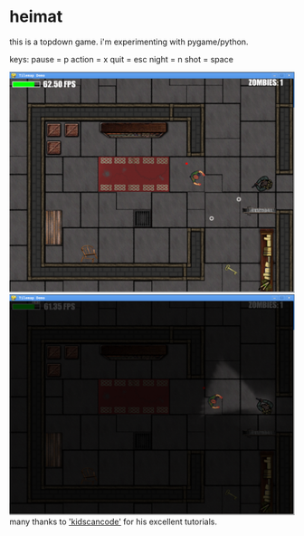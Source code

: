 # heimat

this is a topdown game. i'm experimenting with pygame/python.

keys:
pause = p
action = x
quit = esc
night = n
shot = space

<img src="https://github.com/nsklaus/heimat/blob/master/img/screen2.png"> <img src="https://github.com/nsklaus/heimat/blob/master/img/screen1.png">
many thanks to <a href="https://github.com/kidscancode/pygame_tutorials">'kidscancode'</a> for his excellent tutorials.
